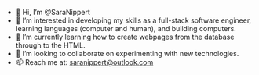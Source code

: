 - 👋 Hi, I’m @SaraNippert
- 👀 I’m interested in developing my skills as a full-stack software engineer, learning languages (computer and human), and building computers.
- 🌱 I’m currently learning how to create webpages from the database through to the HTML.
- 💞️ I’m looking to collaborate on experimenting with new technologies.
- 📫 Reach me at: saranippert@outlook.com

<!---
SaraNippert/SaraNippert is a ✨ special ✨ repository because its `README.md` (this file) appears on your GitHub profile.
You can click the Preview link to take a look at your changes.
--->
